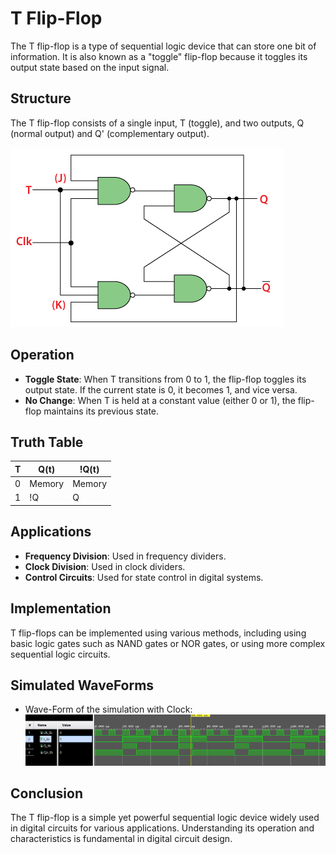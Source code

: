 # T Flip-Flop

The T flip-flop is a type of sequential logic device that can store one bit of information. It is also known as a "toggle" flip-flop because it toggles its output state based on the input signal.

## Structure

The T flip-flop consists of a single input, T (toggle), and two outputs, Q (normal output) and Q' (complementary output).

![T Flip-Flop Diagram](diagram.png)

## Operation

- **Toggle State**: When T transitions from 0 to 1, the flip-flop toggles its output state. If the current state is 0, it becomes 1, and vice versa.
- **No Change**: When T is held at a constant value (either 0 or 1), the flip-flop maintains its previous state.

## Truth Table

| T | Q(t)  |  !Q(t) |
|---|-------|--------|
| 0 |Memory | Memory |
| 1 |  !Q   |    Q   |

## Applications

- **Frequency Division**: Used in frequency dividers.
- **Clock Division**: Used in clock dividers.
- **Control Circuits**: Used for state control in digital systems.

## Implementation

T flip-flops can be implemented using various methods, including using basic logic gates such as NAND gates or NOR gates, or using more complex sequential logic circuits.

## Simulated WaveForms

- Wave-Form of the simulation with Clock:
  ![T Flip-Flop waveform with Clock](waveform1.png)

## Conclusion

The T flip-flop is a simple yet powerful sequential logic device widely used in digital circuits for various applications. Understanding its operation and characteristics is fundamental in digital circuit design.
